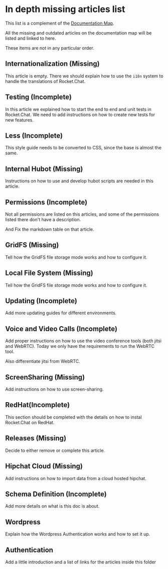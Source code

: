 # In depth missing articles list

This list is a complement of the [Documentation Map](../documentation-map/).

All the missing and outdated articles on the documentation map will be listed and linked to here.

These items are not in any particular order.

## Internationalization (Missing)

This article is empty. There we should explain how to use the `i18n` system to handle the translations of Rocket.Chat.

## Testing (Incomplete)

In this article we explained how to start the end to end and unit tests in Rocket.Chat. We need to add instructions on how to create new tests for new features.

## Less (Incomplete)

This style guide needs to be converted to CSS, since the base is almost the same.

## Internal Hubot (Missing)

Instructions on how to use and develop hubot scripts are needed in this article.

## Permissions (Incomplete)

Not all permissions are listed on this articles, and some of the permissions listed there don't have a description.

And Fix the markdown table on that article.

## GridFS (Missing)

Tell how the GridFS file storage mode works and how to configure it.

## Local File System (Missing)

Tell how the GridFS file storage mode works and how to configure it.

## Updating (Incomplete)

Add more updating guides for different environments.

## Voice and Video Calls (Incomplete)

Add proper instructions on how to use the video conference tools (both jitsi and WebRTC). Today we only have the requirements to run the WebRTC tool.

Also differentiate jitsi from WebRTC.

## ScreenSharing (Missing)

Add instructions on how to use screen-sharing.

## RedHat(Incomplete)

This section should be completed with the details on how to instal Rocket.Chat on RedHat.

## Releases (Missing)

Decide to either remove or complete this article.

## Hipchat Cloud (Missing)

Add instructions on how to import data from a cloud hosted hipchat.

## Schema Definition (Incomplete)

Add more details on what is this doc is about.

## Wordpress

Explain how the Wordpress Authentication works and how to set it up.

## Authentication

Add a little introduction and a list of links for the articles inside this folder